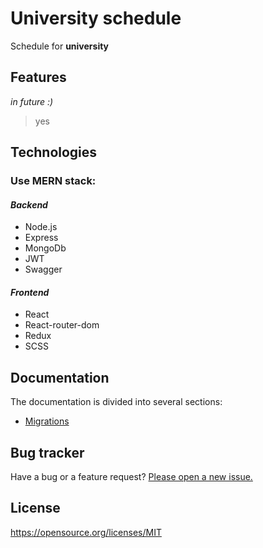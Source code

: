 # **University schedule**

Schedule for **university**

## **Features**

*in future :)*
> yes

## **Technologies**

### **Use MERN stack:**

#### *Backend*

* Node.js
* Express
* MongoDb
* JWT
* Swagger

#### *Frontend*

* React
* React-router-dom
* Redux
* SCSS

<!-- Test scripts

```javascript
print('test');
``` -->

## **Documentation**

The documentation is divided into several sections:

* [Migrations](https://github.com/taruuuch/nubip-schedule/docs/Migrations.md "Migrations")

## **Bug tracker**

Have a bug or a feature request? [Please open a new issue.](https://github.com/taruuuch/nubip-schedule/issues)

## **License**

https://opensource.org/licenses/MIT
